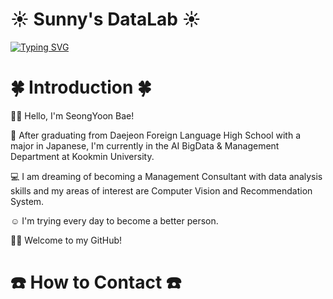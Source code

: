 # ☀️ Sunny's DataLab ☀️
<a href="https://git.io/typing-svg"><img src="https://readme-typing-svg.demolab.com?font=Fira+Code&weight=600&size=26&pause=1000&color=F7F7F7&background=FF4E62&center=true&vCenter=true&random=false&width=435&lines=Welcome+to+Sunny's+Github!" alt="Typing SVG" /></a>



# 🍀 Introduction 🍀

👋🏻 Hello, I'm SeongYoon Bae! 

🏫 After graduating from Daejeon Foreign Language High School with a major in Japanese, 
I'm currently in the AI BigData & Management Department at Kookmin University. 

💻 I am dreaming of becoming a Management Consultant with data analysis skills 
and my areas of interest are Computer Vision and Recommendation System. 

☺️ I'm trying every day to become a better person. 

🙌🏻 Welcome to my GitHub!



# ☎️ How to Contact ☎️
